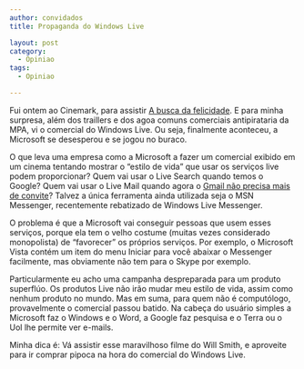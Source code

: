 ```yaml
---
author: convidados
title: Propaganda do Windows Live

layout: post
category:
  - Opiniao
tags:
  - Opiniao

---
```

Fui ontem ao Cinemark, para assistir [A busca da felicidade][1]. E para minha surpresa, além dos traillers e dos agoa comuns comerciais antipirataria da MPA, vi o comercial do Windows Live. Ou seja, finalmente aconteceu, a Microsoft se desesperou e se jogou no buraco.

O que leva uma empresa como a Microsoft a fazer um comercial exibido em um cinema tentando mostrar o “estilo de vida” que usar os serviços live podem proporcionar? Quem vai usar o Live Search quando temos o Google? Quem vai usar o Live Mail quando agora o [Gmail não precisa mais de convite][2]? Talvez a única ferramenta ainda utilizada seja o MSN Messenger, recentemente rebatizado de Windows Live Messenger.

O problema é que a Microsoft vai conseguir pessoas que usem esses serviços, porque ela tem o velho costume (muitas vezes considerado monopolista) de “favorecer” os próprios serviços. Por exemplo, o Microsoft Vista contém um item do menu Iniciar para você abaixar o Messenger facilmente, mas obviamente não tem para o Skype por exemplo.

Particularmente eu acho uma campanha despreparada para um produto superflúo. Os produtos Live não irão mudar meu estilo de vida, assim como nenhum produto no mundo. Mas em suma, para quem não é computólogo, provavelmente o comercial passou batido. Na cabeça do usuário simples a Microsoft faz o Windows e o Word, a Google faz pesquisa e o Terra ou o Uol lhe permite ver e-mails.

Minha dica é: Vá assistir esse maravilhoso filme do Will Smith, e aproveite para ir comprar pipoca na hora do comercial do Windows Live. 














 [1]: http://imdb.com/title/tt0454921/ "The Pursuit of Happyness"
 [2]: http://www.reflexoesdigitais.com.br/blog/2007/02/07/gmail-para-todos/ "Gmail para todos!"





